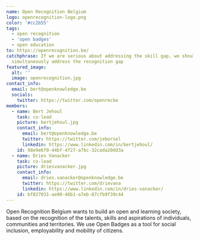 ```yaml
---
name: Open Recognition Belgium
logo: openrecognition-logo.png
color: '#cc2b55'
tags:
  - open recognition
  - 'open badges'
  - open education
to: https://openrecognition.be/
catchphrase: If we are serious about addressing the skill gap, we should
  simultaneously address the recognition gap
featured_image:
  alt: ''
  image: openrecognition.jpg
contact_info:
  email: bert@openknowledge.be
  socials:
    twitter: https://twitter.com/openrecbe
members:
  - name: Bert Jehoul
    task: co-lead
    picture: bertjehoul.jpg
    contact_info:
      email: bert@openknowledge.be
      twitter: https://twitter.com/jeborsel
      linkedin: https://www.linkedin.com/in/bertjehoul/
    id: 98e9e6f0-44bf-4f27-a7bc-32cada20dd3a
  - name: Dries Vanacker
    task: co-lead
    picture: driesvanacker.jpg
    contact_info:
      email: dries.vanacker@openknowledge.be
      twitter: https://twitter.com/drievana
      linkedin: https://www.linkedin.com/in/dries-vanacker/
    id: bf827031-ae90-46b1-a7eb-87cfb9f39c44
---
```


Open Recognition Belgium wants to build an open and learning society, based on the recognition of the talents, skills and aspirations of individuals, communities and territories. We use Open Badges as a tool for social inclusion, employability and mobility of citizens.
